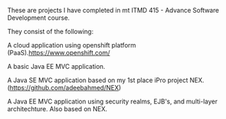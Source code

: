 These are projects I have completed in mt ITMD 415 - Advance Software Development course.

They consist of the following: 

A cloud application using openshift platform (PaaS).https://www.openshift.com/

A basic Java EE MVC application.

A Java SE MVC application based on my 1st place iPro project NEX.
(https://github.com/adeebahmed/NEX)

A Java EE MVC application using security realms, EJB's, and multi-layer architechture. Also based on NEX.